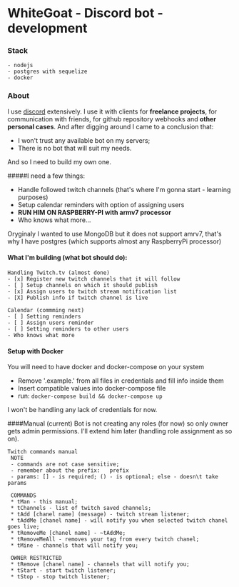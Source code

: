 # WhiteGoat - Discord bot - development

### Stack
    - nodejs
    - postgres with sequelize
    - docker
    
### About

I use [discord](https://discordapp.com/) extensively. I use it with clients for **freelance projects**, for communication 
with friends, for github repository webhooks and **other personal cases**. And after digging around I came to a conclusion that:
    
- I won't trust any available bot on my servers;
- There is no bot that will suit my needs. 

<a/>
And so I need to build my own one. 

#####I need a few things:

- Handle followed twitch channels (that's where I'm gonna start - learning purposes)
- Setup calendar reminders with option of assigning users
- **RUN HIM ON RASPBERRY-PI with armv7 processor**
- Who knows what more...

</a>
Oryginaly I wanted to use MongoDB but it does not support amrv7, that's why I have postgres 
(which supports almost any RaspberryPi processor)

#### What I'm building (what bot should do):
    Handling Twitch.tv (almost done)
    - [x] Register new twitch channels that it will follow
    - [ ] Setup channels on which it should publish
    - [x] Assign users to twitch stream notification list
    - [X] Publish info if twitch channel is live
</a>
    
    Calendar (commming next)
    - [ ] Setting reminders
    - [ ] Assign users reminder
    - [ ] Setting reminders to other users
    - Who knows what more
</a>

#### Setup with Docker

You will need to have docker and docker-compose on your system

- Remove '.example.' from all files in credentials and fill info inside them
- Insert compatible values into docker-compose file
- run: ```docker-compose build && docker-compose up```

</a>
I won't be handling any lack of credentials for now.

####Manual (current)
Bot is not creating any roles (for now) so only owner gets admin permissions.
I'll extend him later (handling role assignment as so on). 

    Twitch commands manual 
     NOTE 
     - commands are not case sensitive; 
     - remember about the prefix:   prefix   
     - params: [] - is required; () - is optional; else - doesn\t take params 
    
     COMMANDS 
     * tMan - this manual; 
     * tChannels - list of twitch saved channels; 
     * tAdd [chanel name] (message) - twitch stream listener; 
     * tAddMe [chanel name] - will notify you when selected twitch chanel goes live; 
     * tRemoveMe [chanel name] - ~tAddMe; 
     * tRemoveMeAll - removes your tag from every twitch chanel; 
     * tMine - channels that will notify you; 
     
     OWNER RESTRICTED  
     * tRemove [chanel name] - channels that will notify you;  
     * tStart - start twitch listener;  
     * tStop - stop twitch listener;  
